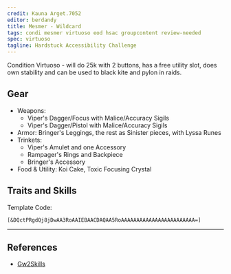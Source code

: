 ```yaml
---
credit: Kauna Arget.7052
editor: berdandy
title: Mesmer - Wildcard
tags: condi mesmer virtuoso eod hsac groupcontent review-needed
spec: virtuoso
tagline: Hardstuck Accessibility Challenge
---
```


Condition Virtuoso - will do 25k with 2 buttons, has a free utility slot, does own stability and can be used to black kite and pylon in raids.

## Gear

- Weapons: 
  - Viper's Dagger/Focus with Malice/Accuracy Sigils
  - Viper's Dagger/Pistol with Malice/Accuracy Sigils
- Armor: Bringer's Leggings, the rest as Sinister pieces, with Lyssa Runes
- Trinkets:
  - Viper's Amulet and one Accessory
  - Rampager's Rings and Backpiece
  - Bringer's Accessory
- Food & Utility: Koi Cake, Toxic Focusing Crystal

## Traits and Skills

Template Code:

`[&DQctPRgdQj8jDwAA3RoAAIEBAACDAQAA5RoAAAAAAAAAAAAAAAAAAAAAAAA=]`

---

<div
  data-armory-embed='skills'
  data-armory-ids='21750,45425,10232,10234,24755'
>
</div>
<div
  data-armory-embed='specializations'
  data-armory-ids='45,24,66'
  data-armory-45-traits='670,669,1687'
  data-armory-24-traits='721,1690,733'
  data-armory-66-traits='2202,2207,2223'
>
</div>
<script async src='https://unpkg.com/armory-embeds@^0.x.x/armory-embeds.js'></script>



## References

- [Gw2Skills](http://gw2skills.net/editor/?PiBBg2hrlVwWZIsEmLe6XdxfA-zRhYNhgC5L0LzoHFVEk5YEJFCVBanFYOrA-e)
